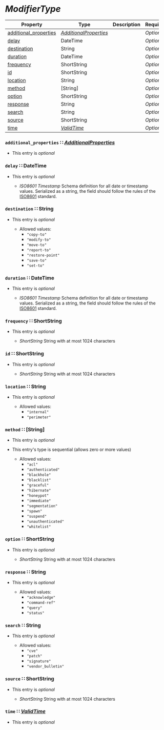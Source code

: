 <a id="map107"></a>
# *ModifierType*

| Property | Type | Description | Required? |
| -------- | ---- | ----------- | --------- |
|[additional_properties](#additional_properties-additionalpropertiesadditionalpropertiesmdmap109)|[*AdditionalProperties*](./AdditionalProperties.md#map109)| |_Optional_|
|[delay](#delay-datetime)|DateTime| |_Optional_|
|[destination](#destination-string)|String| |_Optional_|
|[duration](#duration-datetime)|DateTime| |_Optional_|
|[frequency](#frequency-shortstring)|ShortString| |_Optional_|
|[id](#id-shortstring)|ShortString| |_Optional_|
|[location](#location-string)|String| |_Optional_|
|[method](#method-string)|[String]| |_Optional_|
|[option](#option-shortstring)|ShortString| |_Optional_|
|[response](#response-string)|String| |_Optional_|
|[search](#search-string)|String| |_Optional_|
|[source](#source-shortstring)|ShortString| |_Optional_|
|[time](#time-validtimevalidtimemdmap108)|[*ValidTime*](./ValidTime.md#map108)| |_Optional_|


<a id="additional_properties-additionalpropertiesadditionalpropertiesmdmap109"></a>
### `additional_properties` ∷ [*AdditionalProperties*](./AdditionalProperties.md#map109)

* This entry is _optional_


<a id="delay-datetime"></a>
### `delay` ∷ DateTime

* This entry is _optional_


  * *ISO8601 Timestamp* Schema definition for all date or timestamp values.  Serialized as a string, the field should follow the rules of the [ISO8601](https://en.wikipedia.org/wiki/ISO_8601) standard.

<a id="destination-string"></a>
### `destination` ∷ String

* This entry is _optional_


  * Allowed values:
    * `"copy-to"`
    * `"modify-to"`
    * `"move-to"`
    * `"report-to"`
    * `"restore-point"`
    * `"save-to"`
    * `"set-to"`

<a id="duration-datetime"></a>
### `duration` ∷ DateTime

* This entry is _optional_


  * *ISO8601 Timestamp* Schema definition for all date or timestamp values.  Serialized as a string, the field should follow the rules of the [ISO8601](https://en.wikipedia.org/wiki/ISO_8601) standard.

<a id="frequency-shortstring"></a>
### `frequency` ∷ ShortString

* This entry is _optional_


  * *ShortString* String with at most 1024 characters

<a id="id-shortstring"></a>
### `id` ∷ ShortString

* This entry is _optional_


  * *ShortString* String with at most 1024 characters

<a id="location-string"></a>
### `location` ∷ String

* This entry is _optional_


  * Allowed values:
    * `"internal"`
    * `"perimeter"`

<a id="method-string"></a>
### `method` ∷ [String]

* This entry is _optional_
* This entry's type is sequential (allows zero or more values)


  * Allowed values:
    * `"acl"`
    * `"authenticated"`
    * `"blackhole"`
    * `"blacklist"`
    * `"graceful"`
    * `"hibernate"`
    * `"honeypot"`
    * `"immediate"`
    * `"segmentation"`
    * `"spawn"`
    * `"suspend"`
    * `"unauthenticated"`
    * `"whitelist"`

<a id="option-shortstring"></a>
### `option` ∷ ShortString

* This entry is _optional_


  * *ShortString* String with at most 1024 characters

<a id="response-string"></a>
### `response` ∷ String

* This entry is _optional_


  * Allowed values:
    * `"acknowledge"`
    * `"command-ref"`
    * `"query"`
    * `"status"`

<a id="search-string"></a>
### `search` ∷ String

* This entry is _optional_


  * Allowed values:
    * `"cve"`
    * `"patch"`
    * `"signature"`
    * `"vendor_bulletin"`

<a id="source-shortstring"></a>
### `source` ∷ ShortString

* This entry is _optional_


  * *ShortString* String with at most 1024 characters

<a id="time-validtimevalidtimemdmap108"></a>
### `time` ∷ [*ValidTime*](./ValidTime.md#map108)

* This entry is _optional_

